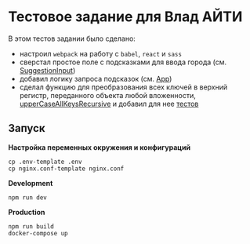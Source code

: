 # Тестовое задание для Влад АЙТИ

В этом тестов задании было сделано:

- настроил `webpack` на работу с `babel`, `react` и `sass`
- сверстал простое поле с подсказками для ввода города (см. [SuggestionInput](./src/components/SuggestionInput/SuggestionInput.jsx))
- добавил логику запроса подсказок (см. [App](./src/components/App/App.jsx))
- сделал функцию для преобразования всех ключей в верхний регистр, переданного объекта любой вложенности, [upperCaseAllKeysRecursive](./src/utils/upperCaseAllKeysRecursive/upperCaseAllKeysRecursive.js) и добавил для нее [тестов](./src/utils/upperCaseAllKeysRecursive/upperCaseAllKeysRecursive.test.js)

## Запуск

**Настройка переменных окружения и конфигураций**

```
cp .env-template .env
cp nginx.conf-template nginx.conf
```

**Development**

```
npm run dev
```

**Production**

```
npm run build
docker-compose up
```

